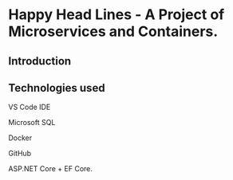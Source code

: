 # Happy Head Lines - A Project of Microservices and Containers.

## Introduction

## Technologies used
VS Code IDE

Microsoft SQL

Docker

GitHub

ASP.NET Core + EF Core.